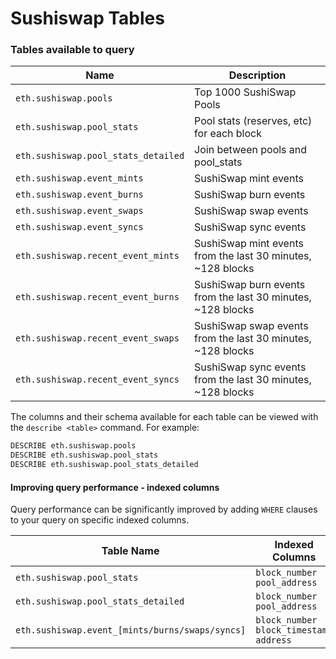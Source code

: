 # Sushiswap Tables

### Tables available to query

| Name                                | Description                                                  |
| ----------------------------------- | ------------------------------------------------------------ |
| `eth.sushiswap.pools`               | Top 1000 SushiSwap Pools                                     |
| `eth.sushiswap.pool_stats`          | Pool stats (reserves, etc) for each block                    |
| `eth.sushiswap.pool_stats_detailed` | Join between pools and pool\_stats                           |
| `eth.sushiswap.event_mints`         | SushiSwap mint events                                        |
| `eth.sushiswap.event_burns`         | SushiSwap burn events                                        |
| `eth.sushiswap.event_swaps`         | SushiSwap swap events                                        |
| `eth.sushiswap.event_syncs`         | SushiSwap sync events                                        |
| `eth.sushiswap.recent_event_mints`  | SushiSwap mint events from the last 30 minutes, \~128 blocks |
| `eth.sushiswap.recent_event_burns`  | SushiSwap burn events from the last 30 minutes, \~128 blocks |
| `eth.sushiswap.recent_event_swaps`  | SushiSwap swap events from the last 30 minutes, \~128 blocks |
| `eth.sushiswap.recent_event_syncs`  | SushiSwap sync events from the last 30 minutes, \~128 blocks |

The columns and their schema available for each table can be viewed with the `describe <table>` command. For example:

```sql
DESCRIBE eth.sushiswap.pools
DESCRIBE eth.sushiswap.pool_stats
DESCRIBE eth.sushiswap.pool_stats_detailed
```

#### Improving query performance - indexed columns

Query performance can be significantly improved by adding `WHERE` clauses to your query on specific indexed columns.

| Table Name                                      | Indexed Columns                            |
| ----------------------------------------------- | ------------------------------------------ |
| `eth.sushiswap.pool_stats`                      | `block_number` `pool_address`              |
| `eth.sushiswap.pool_stats_detailed`             | `block_number` `pool_address`              |
| `eth.sushiswap.event_[mints/burns/swaps/syncs]` | `block_number` `block_timestamp` `address` |
